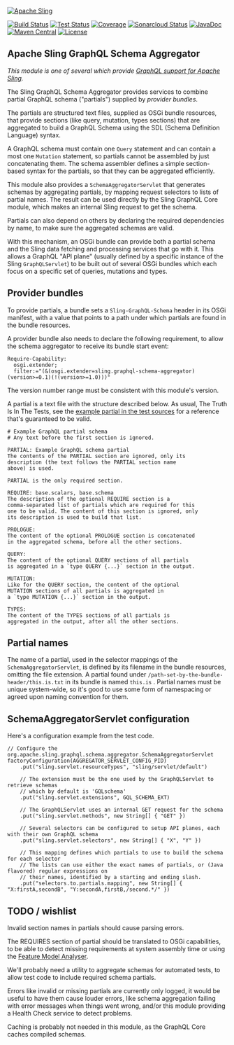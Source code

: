 [![Apache Sling](https://sling.apache.org/res/logos/sling.png)](https://sling.apache.org)

&#32;[![Build Status](https://ci-builds.apache.org/job/Sling/job/modules/job/sling-org-apache-sling-graphql-schema-aggregator/job/master/badge/icon)](https://ci-builds.apache.org/job/Sling/job/modules/job/sling-org-apache-sling-graphql-schema-aggregator/job/master/)&#32;[![Test Status](https://img.shields.io/jenkins/tests.svg?jobUrl=https://ci-builds.apache.org/job/Sling/job/modules/job/sling-org-apache-sling-graphql-schema-aggregator/job/master/)](https://ci-builds.apache.org/job/Sling/job/modules/job/sling-org-apache-sling-graphql-schema-aggregator/job/master/test/?width=800&height=600)&#32;[![Coverage](https://sonarcloud.io/api/project_badges/measure?project=apache_sling-org-apache-sling-graphql-schema-aggregator&metric=coverage)](https://sonarcloud.io/dashboard?id=apache_sling-org-apache-sling-graphql-schema-aggregator)&#32;[![Sonarcloud Status](https://sonarcloud.io/api/project_badges/measure?project=apache_sling-org-apache-sling-graphql-schema-aggregator&metric=alert_status)](https://sonarcloud.io/dashboard?id=apache_sling-org-apache-sling-graphql-schema-aggregator)&#32;[![JavaDoc](https://www.javadoc.io/badge/org.apache.sling/org.apache.sling.graphql.schema.aggregator.svg)](https://www.javadoc.io/doc/org.apache.sling/org-apache-sling-graphql-schema-aggregator)&#32;[![Maven Central](https://maven-badges.herokuapp.com/maven-central/org.apache.sling/org.apache.sling.graphql.schema.aggregator/badge.svg)](https://search.maven.org/#search%7Cga%7C1%7Cg%3A%22org.apache.sling%22%20a%3A%22org.apache.sling.graphql.schema.aggregator%22) [![License](https://img.shields.io/badge/License-Apache%202.0-blue.svg)](https://www.apache.org/licenses/LICENSE-2.0)

Apache Sling GraphQL Schema Aggregator
----

_This module is one of several which provide [GraphQL support for Apache Sling](https://github.com/search?q=topic%3Asling+topic%3Agraphql+org%3Aapache&type=Repositories)._

The Sling GraphQL Schema Aggregator provides services to combine partial GraphQL
schema ("partials") supplied by _provider bundles_.

The partials are structured text files, supplied as OSGi bundle resources, that provide sections (like query,
mutation, types sections) that are aggregated to build a GraphQL Schema using the SDL (Schema 
Definition  Language) syntax.

A GraphQL schema must contain one `Query` statement and can contain a most one `Mutation` statement,
so partials cannot be assembled by just concatenating them. The schema assembler defines a simple
section-based syntax for the partials, so that they can be aggregated efficiently.

This module also provides a `SchemaAggregatorServlet` that generates schemas by aggregating partials, by
mapping request selectors to lists of partial names. The result can be used directly by the Sling GraphQL
Core module, which makes an internal Sling request to get the schema.

Partials can also depend on others by declaring the required dependencies by name, to make sure the
aggregated schemas are valid.

With this mechanism, an OSGi bundle can provide both a partial schema and the Sling data fetching and
processing services that go with it. This allows a GraphQL "API plane" (usually defined by a specific
instance of the Sling `GraphQLServlet`) to be built out of several OSGi bundles which each focus on a
specific set of queries, mutations and types.

## Provider bundles

To provide partials, a bundle sets a `Sling-GraphQL-Schema` header in its OSGi manifest, with a value that
points to a path under which partials are found in the bundle resources.

A provider bundle also needs to declare the following requirement, to allow the schema aggregator to receive
its bundle start event:

    Require-Capability:
      osgi.extender;
      filter:="(&(osgi.extender=sling.graphql-schema-aggregator)(version>=0.1)(!(version>=1.0)))"

The version number range must be consistent with this module's version.

A partial is a text file with the structure described below. As usual, The Truth Is In The Tests, see
the [example partial in the test sources](./src/test/resources/partials/example.partial.txt) for a
reference that's guaranteed to be valid.

    # Example GraphQL partial schema
    # Any text before the first section is ignored.

    PARTIAL: Example GraphQL schema partial
    The contents of the PARTIAL section are ignored, only its
    description (the text follows the PARTIAL section name
    above) is used.

    PARTIAL is the only required section.

    REQUIRE: base.scalars, base.schema
    The description of the optional REQUIRE section is a
    comma-separated list of partials which are required for this
    one to be valid. The content of this section is ignored, only
    its description is used to build that list.

    PROLOGUE:
    The content of the optional PROLOGUE section is concatenated
    in the aggregated schema, before all the other sections.

    QUERY:
    The content of the optional QUERY sections of all partials
    is aggregated in a `type QUERY {...}` section in the output.

    MUTATION:
    Like for the QUERY section, the content of the optional
    MUTATION sections of all partials is aggregated in
    a `type MUTATION {...}` section in the output.

    TYPES:
    The content of the TYPES sections of all partials is
    aggregated in the output, after all the other sections.

## Partial names

The name of a partial, used in the selector mappings of the
`SchemaAggregatorServlet`, is defined by its filename in the
bundle resources, omitting the file extension. A partial
found under `/path-set-by-the-bundle-header/this.is.txt` in its bundle is named
`this.is` . Partial names must be unique system-wide, so it's
good to use some form of namespacing or agreed upon naming
convention for them.

## SchemaAggregatorServlet configuration
Here's a configuration example from the test code.

    // Configure the org.apache.sling.graphql.schema.aggregator.SchemaAggregatorServlet
    factoryConfiguration(AGGREGATOR_SERVLET_CONFIG_PID)
        .put("sling.servlet.resourceTypes", "sling/servlet/default")

        // The extension must be the one used by the GraphQLServlet to retrieve schemas
        // which by default is 'GQLschema'
        .put("sling.servlet.extensions", GQL_SCHEMA_EXT)

        // The GraphQLServlet uses an internal GET request for the schema
        .put("sling.servlet.methods", new String[] { "GET" })

        // Several selectors can be configured to setup API planes, each with their own GraphQL schema
        .put("sling.servlet.selectors", new String[] { "X", "Y" })

        // This mapping defines which partials to use to build the schema for each selector
        // The lists can use either the exact names of partials, or (Java flavored) regular expressions on
        // their names, identified by a starting and ending slash.
        .put("selectors.to.partials.mapping", new String[] { "X:firstA,secondB", "Y:secondA,firstB,/second.*/" })

## TODO / wishlist
Invalid section names in partials should cause parsing errors.

The REQUIRES section of partial should be translated to OSGi capabilities, to be able to detect
missing requirements at system assembly time or using the
[Feature Model Analyser](https://github.com/apache/sling-org-apache-sling-feature-analyser).

We'll probably need a utility to aggregate schemas for automated tests, to allow test code
to include required schema partials.

Errors like invalid or missing partials are currently only logged, it would be useful to
have them cause louder errors, like schema aggregation failing with error messages when
things went wrong, and/or this module providing a Health Check service to detect problems.

Caching is probably not needed in this module, as the GraphQL Core caches compiled schemas.
